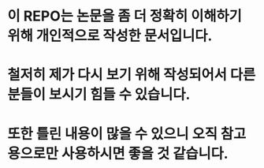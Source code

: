 # 이 REPO는 논문을 좀 더 정확히 이해하기 위해 개인적으로 작성한 문서입니다. 
# 철저히 제가 다시 보기 위해 작성되어서 다른 분들이 보시기 힘들 수 있습니다.
# 또한 틀린 내용이 많을 수 있으니 오직 참고용으로만 사용하시면 좋을 것 같습니다.